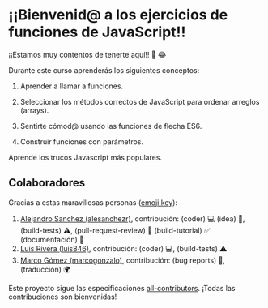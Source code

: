 # ¡¡Bienvenid@ a los ejercicios de funciones de JavaScript!!

¡¡Estamos muy contentos de tenerte aquí!! 🎉 😂

Durante este curso aprenderás los siguientes conceptos:

1. Aprender a llamar a funciones.

2. Seleccionar los métodos correctos de JavaScript para ordenar arreglos (arrays).

3. Sentirte cómod@ usando las funciones de flecha ES6.

4. Construir funciones con parámetros.

Aprende los trucos Javascript más populares.

## Colaboradores

Gracias a estas maravillosas personas ([emoji key](https://github.com/kentcdodds/all-contributors#emoji-key)):

1. [Alejandro Sanchez (alesanchezr)](https://github.com/alesanchezr), contribución: (coder) :computer: (idea) 🤔, (build-tests) :warning:, (pull-request-review) :eyes: (build-tutorial) :white_check_mark: (documentación) :book:
2. [Luis Rivera (luis846)](https://github.com/Luis846), contribución: (coder) :computer:, (build-tests) :warning:
3. [Marco Gómez (marcogonzalo)](https://github.com/marcogonzalo), contribución: (bug reports) :bug:, (traducción) :earth_africa:

Este proyecto sigue las especificaciones
[all-contributors](https://github.com/kentcdodds/all-contributors). 
¡Todas las contribuciones son bienvenidas!